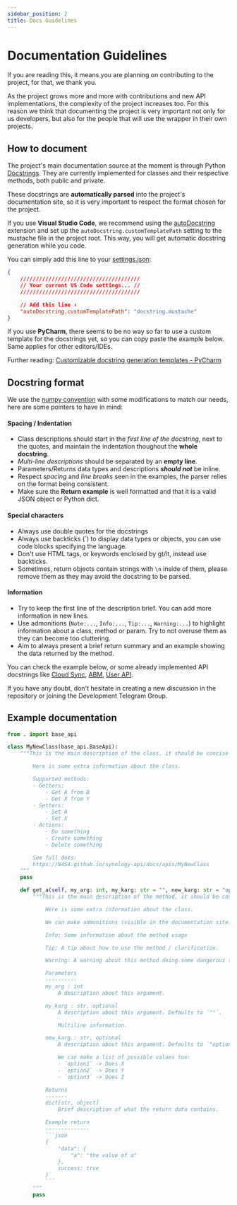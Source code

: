 ```yaml
---
sidebar_position: 2
title: Docs Guidelines
---
```


# Documentation Guidelines
If you are reading this, it means you are planning on contributing to the project, for that, we thank you.

As the project grows more and more with contributions and new API implementations, the complexity of the project increases too. For this reason we think that documenting the project is very important not only for us developers, but also for the people that will use the wrapper in their own projects.

## How to document
The project's main documentation source at the moment is through Python [Docstrings](https://peps.python.org/pep-0257/#what-is-a-docstring). They are currently implemented for classes and their respective methods, both public and private.

These docstrings are **automatically parsed** into the project's documentation site, so it is very important to respect the format chosen for the project.

If you use **Visual Studio Code**, we recommend using the [autoDocstring](https://marketplace.visualstudio.com/items?itemName=njpwerner.autodocstring) extension and set up the `autoDocstring.customTemplatePath` setting to the mustache file in the project root. This way, you will get automatic docstring generation while you code.

You can simply add this line to your [settings.json](https://code.visualstudio.com/docs/getstarted/settings#_user-settings):
```json
{
    //////////////////////////////////////
    // Your current VS Code settings... //
    //////////////////////////////////////

    // Add this line ⬇️
    "autoDocstring.customTemplatePath": "docstring.mustache"
}
```

If you use **PyCharm**, there seems to be no way so far to use a custom template for the docstrings yet, so you can copy paste the example below. Same applies for other editors/IDEs.

Further reading: [Customizable docstring generation templates - PyCharm](https://youtrack.jetbrains.com/issue/PY-12327/Customizable-docstring-generation-templates)

## Docstring format
We use the [numpy convention](https://numpydoc.readthedocs.io/en/latest/format.html) with some modifications to match our needs, here are some pointers to have in mind:

#### Spacing / Indentation
- Class descriptions should start in the _first line of the docstring_, next to the quotes, and maintain the indentation thoughout the **whole docstring**.
- _Multi-line descriptions_ should be separated by an **empty line**.
- Parameters/Returns data types and descriptions _**should not**_ be inline.
- Respect _spacing_ and _line breaks_ seen in the examples, the parser relies on the format being consistent.
- Make sure the **Return example** is well formatted and that it is a valid JSON object or Python dict.

#### Special characters
- Always use double quotes for the docstrings
- Always use backticks (`) to display data types or objects, you can use code blocks specifying the language.
- Don't use HTML tags, or keywords enclosed by gt/lt, instead use backticks.
- Sometimes, return objects contain strings with `\n` inside of them, please remove them as they may avoid the docstring to be parsed.

#### Information
- Try to keep the first line of the description brief. You can add more information in new lines.
- Use admonitions (`Note:...`, `Info:...`, `Tip:...`, `Warning:...`) to highlight information about a class, method or param. Try to not overuse them as they can become too cluttering.
- Aim to always present a brief return summary and an example showing the data returned by the method.


You can check the example below, or some already implemented API docstrings like [Cloud Sync](https://github.com/N4S4/synology-api/blob/master/synology_api/cloud_sync.py), [ABM](https://github.com/N4S4/synology-api/blob/master/synology_api/abm.py), [User API](https://github.com/N4S4/synology-api/blob/master/synology_api/core_user.py).

If you have any doubt, don't hesitate in creating a new discussion in the repository or joining the Development Telegram Group.

## Example documentation
````python
from . import base_api

class MyNewClass(base_api.BaseApi):
    """This is the main description of the class, it should be concise and to the point.

        Here is some extra information about the class.

        Supported methods:
        - Getters:
            - Get A from B
            - Get X from Y
        - Setters:
            - Set A
            - Set X
        - Actions:
            - Do something
            - Create something
            - Delete something

        See full docs:
        https://N4S4.github.io/synology-api/docs/apis/MyNewClass
    """
    pass

    def get_a(self, my_arg: int, my_karg: str = "", new_karg: str = "option1") -> dict[str, object]:
        """This is the main description of the method, it should be concise and to the point.

            Here is some extra information about the class.

            We can make admonitions (visible in the documentation site) as so:

            Info: Some information about the method usage

            Tip: A tip about how to use the method / clarification.

            Warning: A warning about this method doing some dangerous stuff.

            Parameters
            ----------
            my_arg : int
                A description about this argument.

            my_karg : str, optional
                A description about this argument. Defaults to `""`.

                Multiline information.

            new_karg : str, optional
                A description about this argument. Defaults to `"option1"`

                We can make a list of possible values too:
                - `option1` -> Does X
                - `option2` -> Does Y
                - `option3` -> Does Z

            Returns
            -------
            dict[str, object]
                Brief description of what the return data contains.

            Example return
            --------------
            ```json
            {
                "data": {
                    "a": "the value of a"
                },
                success: true
            }
            ```
        """
        pass
````